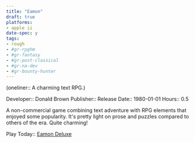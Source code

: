 ```yaml
---
title: "Eamon"
draft: true
platforms:
- apple ii
date-spec: y
tags:
- rough
- #gr-rpghm 
- #gr-fantasy 
- #gr-post-classical
- #gr-na-dev 
- #gr-bounty-hunter 
---
```


(oneliner:: A charming text RPG.)

Developer:: Donald Brown
Publisher:: 
Release Date:: 1980-01-01
Hours:: 0.5

A non-commercial game combining text adventure with RPG elements that enjoyed some popularity. It's pretty light on prose and puzzles compared to others of the era. Quite charming!

Play Today:: [Eamon Deluxe](http://www.eamonag.org/pages/eamondx.htm)